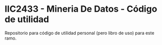 # IIC2433 - Mineria De Datos - Código de utilidad

Repositorio para código de utilidad personal (pero libro de uso) para este ramo.
